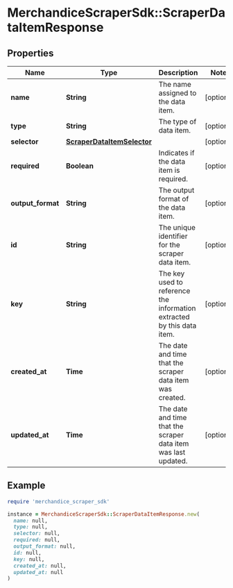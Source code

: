 # MerchandiceScraperSdk::ScraperDataItemResponse

## Properties

| Name | Type | Description | Notes |
| ---- | ---- | ----------- | ----- |
| **name** | **String** | The name assigned to the data item. | [optional] |
| **type** | **String** | The type of data item. | [optional] |
| **selector** | [**ScraperDataItemSelector**](.md) |  | [optional] |
| **required** | **Boolean** | Indicates if the data item is required. | [optional] |
| **output_format** | **String** | The output format of the data item. | [optional] |
| **id** | **String** | The unique identifier for the scraper data item. | [optional] |
| **key** | **String** | The key used to reference the information extracted by this data item. | [optional] |
| **created_at** | **Time** | The date and time that the scraper data item was created. | [optional] |
| **updated_at** | **Time** | The date and time that the scraper data item was last updated. | [optional] |

## Example

```ruby
require 'merchandice_scraper_sdk'

instance = MerchandiceScraperSdk::ScraperDataItemResponse.new(
  name: null,
  type: null,
  selector: null,
  required: null,
  output_format: null,
  id: null,
  key: null,
  created_at: null,
  updated_at: null
)
```


